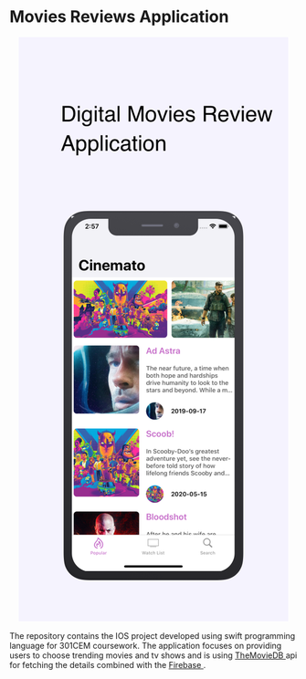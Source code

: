 # Movies Reviews Application

<p align="center">
	<img src="app1.png" /> 	
</p>
The repository contains the IOS project developed using swift programming language for 301CEM coursework. The application focuses on providing users to choose trending movies and tv shows and is using <a href="https://developers.themoviedb.org/"> TheMovieDB </a> api for fetching the details combined with the <a href="https://firebase.google.com/"> Firebase </a>. 

